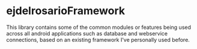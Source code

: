 # ejdelrosarioFramework

This library contains some of the common modules or features being used across all android applications such as database and webservice connections, based on an existing framework I've personally used before.
